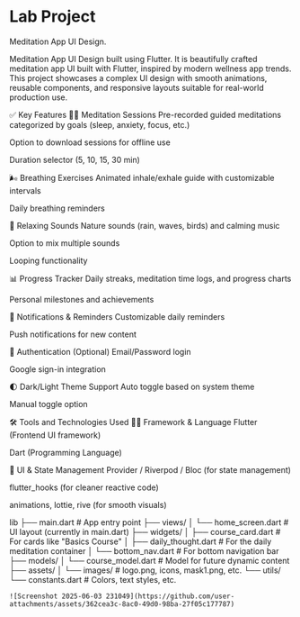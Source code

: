 # Lab Project

Meditation App UI Design.

Meditation App UI Design built using Flutter. It is beautifully crafted meditation app UI built with Flutter, inspired by modern wellness app trends. This project showcases a complex UI design with smooth animations, reusable components, and responsive layouts suitable for real-world production use.

✅ Key Features
🧘‍♀️ Meditation Sessions
Pre-recorded guided meditations categorized by goals (sleep, anxiety, focus, etc.)

Option to download sessions for offline use

Duration selector (5, 10, 15, 30 min)

🌬️ Breathing Exercises
Animated inhale/exhale guide with customizable intervals

Daily breathing reminders

🎵 Relaxing Sounds
Nature sounds (rain, waves, birds) and calming music

Option to mix multiple sounds

Looping functionality

📊 Progress Tracker
Daily streaks, meditation time logs, and progress charts

Personal milestones and achievements

🔔 Notifications & Reminders
Customizable daily reminders

Push notifications for new content

🔐 Authentication (Optional)
Email/Password login

Google sign-in integration

🌓 Dark/Light Theme Support
Auto toggle based on system theme

Manual toggle option

🛠️ Tools and Technologies Used
👨‍💻 Framework & Language
Flutter (Frontend UI framework)

Dart (Programming Language)

🎨 UI & State Management
Provider / Riverpod / Bloc (for state management)

flutter_hooks (for cleaner reactive code)

animations, lottie, rive (for smooth visuals)

lib
├── main.dart                  # App entry point
├── views/
│   └── home_screen.dart       # UI layout (currently in main.dart)
├── widgets/
│   ├── course_card.dart       # For cards like "Basics Course"
│   ├── daily_thought.dart     # For the daily meditation container
│   └── bottom_nav.dart        # For bottom navigation bar
├── models/
│   └── course_model.dart      # Model for future dynamic content
├── assets/
│   └── images/                # logo.png, icons, mask1.png, etc.
└── utils/
    └── constants.dart         # Colors, text styles, etc.
    
  
    ![Screenshot 2025-06-03 231049](https://github.com/user-attachments/assets/362cea3c-8ac0-49d0-98ba-27f05c177787)



    
